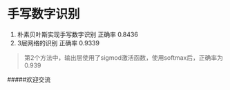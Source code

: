 # 手写数字识别
1. 朴素贝叶斯实现手写数字识别 正确率 0.8436
2. 3层网络的识别 正确率 0.9339
> 第2个方法中，输出层使用了sigmod激活函数，使用softmax后，正确率为0.939









#####欢迎交流
